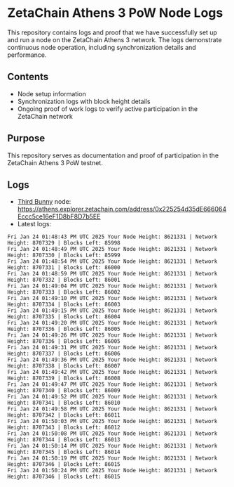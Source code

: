 # ZetaChain Athens 3 PoW Node Logs
This repository contains logs and proof that we have successfully set up and run a node on the ZetaChain Athens 3 network. The logs demonstrate continuous node operation, including synchronization details and performance.

## Contents
- Node setup information
- Synchronization logs with block height details
- Ongoing proof of work logs to verify active participation in the ZetaChain network

## Purpose
This repository serves as documentation and proof of participation in the ZetaChain Athens 3 PoW testnet.

## Logs

- [Third Bunny](https://thirdbunny.xyz/) node: https://athens.explorer.zetachain.com/address/0x225254d35dE666064Eccc5ce16eF1D8bF8D7b5EE
- Latest logs:
```
Fri Jan 24 01:48:43 PM UTC 2025 Your Node Height: 8621331 | Network Height: 8707329 | Blocks Left: 85998
Fri Jan 24 01:48:49 PM UTC 2025 Your Node Height: 8621331 | Network Height: 8707330 | Blocks Left: 85999
Fri Jan 24 01:48:54 PM UTC 2025 Your Node Height: 8621331 | Network Height: 8707331 | Blocks Left: 86000
Fri Jan 24 01:48:59 PM UTC 2025 Your Node Height: 8621331 | Network Height: 8707332 | Blocks Left: 86001
Fri Jan 24 01:49:04 PM UTC 2025 Your Node Height: 8621331 | Network Height: 8707333 | Blocks Left: 86002
Fri Jan 24 01:49:10 PM UTC 2025 Your Node Height: 8621331 | Network Height: 8707334 | Blocks Left: 86003
Fri Jan 24 01:49:15 PM UTC 2025 Your Node Height: 8621331 | Network Height: 8707335 | Blocks Left: 86004
Fri Jan 24 01:49:20 PM UTC 2025 Your Node Height: 8621331 | Network Height: 8707336 | Blocks Left: 86005
Fri Jan 24 01:49:26 PM UTC 2025 Your Node Height: 8621331 | Network Height: 8707336 | Blocks Left: 86005
Fri Jan 24 01:49:31 PM UTC 2025 Your Node Height: 8621331 | Network Height: 8707337 | Blocks Left: 86006
Fri Jan 24 01:49:36 PM UTC 2025 Your Node Height: 8621331 | Network Height: 8707338 | Blocks Left: 86007
Fri Jan 24 01:49:42 PM UTC 2025 Your Node Height: 8621331 | Network Height: 8707339 | Blocks Left: 86008
Fri Jan 24 01:49:47 PM UTC 2025 Your Node Height: 8621331 | Network Height: 8707340 | Blocks Left: 86009
Fri Jan 24 01:49:52 PM UTC 2025 Your Node Height: 8621331 | Network Height: 8707341 | Blocks Left: 86010
Fri Jan 24 01:49:58 PM UTC 2025 Your Node Height: 8621331 | Network Height: 8707342 | Blocks Left: 86011
Fri Jan 24 01:50:03 PM UTC 2025 Your Node Height: 8621331 | Network Height: 8707343 | Blocks Left: 86012
Fri Jan 24 01:50:08 PM UTC 2025 Your Node Height: 8621331 | Network Height: 8707344 | Blocks Left: 86013
Fri Jan 24 01:50:14 PM UTC 2025 Your Node Height: 8621331 | Network Height: 8707345 | Blocks Left: 86014
Fri Jan 24 01:50:19 PM UTC 2025 Your Node Height: 8621331 | Network Height: 8707346 | Blocks Left: 86015
Fri Jan 24 01:50:24 PM UTC 2025 Your Node Height: 8621331 | Network Height: 8707346 | Blocks Left: 86015
```
